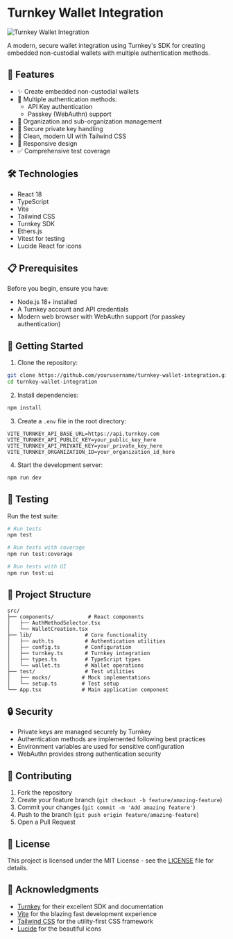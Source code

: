 # Turnkey Wallet Integration

![Turnkey Wallet Integration](https://raw.githubusercontent.com/yourusername/your-repo/main/docs/turnkey-wallet.png)

A modern, secure wallet integration using Turnkey's SDK for creating embedded non-custodial wallets with multiple authentication methods.

## 🚀 Features

- ✨ Create embedded non-custodial wallets
- 🔐 Multiple authentication methods:
  - API Key authentication
  - Passkey (WebAuthn) support
- 🎯 Organization and sub-organization management
- 💼 Secure private key handling
- 🎨 Clean, modern UI with Tailwind CSS
- 📱 Responsive design
- ✅ Comprehensive test coverage

## 🛠️ Technologies

- React 18
- TypeScript
- Vite
- Tailwind CSS
- Turnkey SDK
- Ethers.js
- Vitest for testing
- Lucide React for icons

## 📋 Prerequisites

Before you begin, ensure you have:

- Node.js 18+ installed
- A Turnkey account and API credentials
- Modern web browser with WebAuthn support (for passkey authentication)

## 🚀 Getting Started

1. Clone the repository:
```bash
git clone https://github.com/yourusername/turnkey-wallet-integration.git
cd turnkey-wallet-integration
```

2. Install dependencies:
```bash
npm install
```

3. Create a `.env` file in the root directory:
```env
VITE_TURNKEY_API_BASE_URL=https://api.turnkey.com
VITE_TURNKEY_API_PUBLIC_KEY=your_public_key_here
VITE_TURNKEY_API_PRIVATE_KEY=your_private_key_here
VITE_TURNKEY_ORGANIZATION_ID=your_organization_id_here
```

4. Start the development server:
```bash
npm run dev
```

## 🧪 Testing

Run the test suite:
```bash
# Run tests
npm test

# Run tests with coverage
npm run test:coverage

# Run tests with UI
npm run test:ui
```

## 📖 Project Structure

```
src/
├── components/           # React components
│   ├── AuthMethodSelector.tsx
│   └── WalletCreation.tsx
├── lib/                 # Core functionality
│   ├── auth.ts          # Authentication utilities
│   ├── config.ts        # Configuration
│   ├── turnkey.ts       # Turnkey integration
│   ├── types.ts         # TypeScript types
│   └── wallet.ts        # Wallet operations
├── test/                # Test utilities
│   ├── mocks/          # Mock implementations
│   └── setup.ts        # Test setup
└── App.tsx             # Main application component
```

## 🔒 Security

- Private keys are managed securely by Turnkey
- Authentication methods are implemented following best practices
- Environment variables are used for sensitive configuration
- WebAuthn provides strong authentication security

## 🤝 Contributing

1. Fork the repository
2. Create your feature branch (`git checkout -b feature/amazing-feature`)
3. Commit your changes (`git commit -m 'Add amazing feature'`)
4. Push to the branch (`git push origin feature/amazing-feature`)
5. Open a Pull Request

## 📝 License

This project is licensed under the MIT License - see the [LICENSE](LICENSE) file for details.

## 🙏 Acknowledgments

- [Turnkey](https://turnkey.com) for their excellent SDK and documentation
- [Vite](https://vitejs.dev) for the blazing fast development experience
- [Tailwind CSS](https://tailwindcss.com) for the utility-first CSS framework
- [Lucide](https://lucide.dev) for the beautiful icons